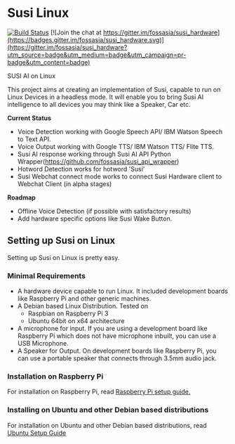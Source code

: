 # Susi Linux

[![Build Status](https://travis-ci.org/fossasia/susi_hardware.svg?branch=master)](https://travis-ci.org/fossasia/susi_hardware) 
[![Join the chat at https://gitter.im/fossasia/susi_hardware](https://badges.gitter.im/fossasia/susi_hardware.svg)](https://gitter.im/fossasia/susi_hardware?utm_source=badge&utm_medium=badge&utm_campaign=pr-badge&utm_content=badge)

SUSI AI on Linux

This project aims at creating an implementation of Susi, capable to run on Linux Devices in a headless mode.
It will enable you to bring Susi AI intelligence to all devices you may think like a Speaker, Car etc.

**Current Status**
- Voice Detection working with Google Speech API/ IBM Watson Speech to Text API.
- Voice Output working with Google TTS/ IBM Watson TTS/ Flite TTS.
- Susi AI response working through Susi AI API Python Wrapper(https://github.com/fossasia/susi_api_wrapper)
- Hotword Detection works for hotword 'Susi'
- Susi Webchat connect mode works to connect Susi Hardware client to Webchat Client (in alpha stages)

**Roadmap**
- Offline Voice Detection (if possible with satisfactory results)
- Add hardware specific options like Susi Wake Button.


## Setting up Susi on Linux

Setting up Susi on Linux is pretty easy.

### Minimal Requirements
* A hardware device capable to run Linux. It included development boards like Raspberry Pi 
and other generic machines.
* A Debian based Linux Distribution. Tested on
    - Raspbian on Raspberry Pi 3
    - Ubuntu 64bit on x64 architecture
* A microphone for input. If you are using a development board like Raspberry Pi which does not have microphone
inbuilt, you can use a USB Microphone.
* A Speaker for Output. On development boards like Raspberry Pi, you can use a portable speaker that connects through
3.5mm audio jack.

### Installation on Raspberry Pi

For installation on Raspberry Pi, read [Raspberry Pi setup guide.](docs/raspberry-pi_install.md)

### Installing on Ubuntu and other Debian based distributions

For installation on Ubuntu and other Debian based distributions, read [Ubuntu Setup Guide](docs/ubuntu_install.md)
